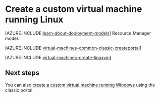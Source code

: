 <properties
	pageTitle="Create a custom Linux virtual machine | Microsoft Azure"
	description="Learn how to create a custom Linux virtual machine from the Azure classic portal using the classic deployment model."
	services="virtual-machines-linux"
	documentationCenter=""
	authors="cynthn"
	manager="timlt"
	editor="tysonn"
	tags="azure-service-management"/>

<tags
	ms.service="virtual-machines-linux"
	ms.date="03/15/2016"
	wacn.date=""/>


# Create a custom virtual machine running Linux

[AZURE.INCLUDE [learn-about-deployment-models](../includes/learn-about-deployment-models-classic-include.md)] Resource Manager model.



[AZURE.INCLUDE [virtual-machines-common-classic-createportal](../includes/virtual-machines-common-classic-createportal.md)]



[AZURE.INCLUDE [virtual-machines-create-linuxvm](../includes/virtual-machines-create-linuxvm.md)]

## Next steps

You can also [create a custom virtual machine running Windows](/documentation/articles/virtual-machines-windows-classic-createportal/) using the classic portal.
